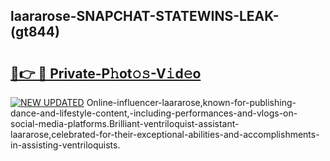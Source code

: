 ## laararose-SNAPCHAT-STATEWINS-LEAK-(gt844)


# <h2><a href="https://mediaupload.pro?-20M">🔗👉 🔴 Private-P𝚑ot𝚘𝚜-V𝚒d𝚎o</a></h2>

[![NEW UPDATED](https://i.imgur.com/0qMVB7G.gif)](https://mediaupload.pro?-20M)
Online-influencer-laararose,known-for-publishing-dance-and-lifestyle-content,-including-performances-and-vlogs-on-social-media-platforms.Brilliant-ventriloquist-assistant-laararose,celebrated-for-their-exceptional-abilities-and-accomplishments-in-assisting-ventriloquists.  